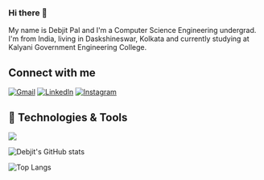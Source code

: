 ### Hi there 👋

<!--
**debjitpal5040/debjitpal5040** is a ✨ _special_ ✨ repository because its `README.md` (this file) appears on your GitHub profile.


Here are some ideas to get you started:

- 🔭 I’m currently working on ...
- 🌱 I’m currently learning ...
- 👯 I’m looking to collaborate on ...
- 🤔 I’m looking for help with ...
- 💬 Ask me about ...
- 📫 How to reach me: ...
- 😄 Pronouns: ...
- ⚡ Fun fact: ...
-->
My name is Debjit Pal and I'm a Computer Science Engineering undergrad. I'm from India, living in Daskshineswar, Kolkata and currently studying at Kalyani Government Engineering College.

<h2>Connect with me</h2>

[![Gmail](https://img.shields.io/badge/-GMAIL-D14836?style=for-the-badge&logo=gmail&logoColor=white)](mailto:debjitpal5040@gmail.com) 
[![LinkedIn](https://img.shields.io/badge/-LINKEDIN-007FFF?style=for-the-badge&logo=linkedin&logoColor=white)](https://www.linkedin.com/in/debjit-pal-539214192/) 
[![Instagram](https://img.shields.io/badge/-INSTAGRAM-ff90d8?style=for-the-badge&logo=instagram&logoColor=white)](https://www.instagram.com/debjitpal5040/) 
<br>

## 🔧 Technologies & Tools
![](https://img.shields.io/badge/Code-Python-informational?style=flat&logo=python&logoColor=white&color=2bbc8a)


![Debjit's GitHub stats](https://github-readme-stats.vercel.app/api?username=debjitpal5040&show_icons=true&theme=radical)

![Top Langs](https://github-readme-stats.vercel.app/api/top-langs/?username=debjitpal5040&layout=compact)

